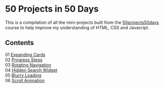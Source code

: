 # 50 Projects in 50 Days
This is a compilation of all the mini-projects built from the [50projects50days](https://www.50projects50days.com/) course to help improve my understanding of HTML, CSS and Javacript.

## Contents
01 [Expanding Cards](https://github.com/irahrosete/50projects-50days/tree/main/01-expanding-cards)<br>
02 [Progress Steps](https://github.com/irahrosete/50projects-50days/tree/main/02-progress-steps)<br>
03 [Rotating Navigation](https://github.com/irahrosete/50projects-50days/tree/main/03-rotating-navigation)<br>
04 [Hidden Search Widget](https://github.com/irahrosete/50projects-50days/tree/main/04-hidden-search-widget)<br>
05 [Blurry Loading](https://github.com/irahrosete/50projects-50days/tree/main/05-blurry-loading)<br>
06 [Scroll Animation]()